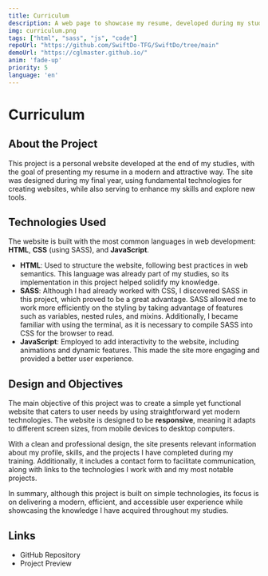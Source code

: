 ```yaml
---
title: Curriculum
description: A web page to showcase my resume, developed during my studies, featuring the basics to enhance the technologies learned and discover new ones such as SASS.
img: curriculum.png
tags: ["html", "sass", "js", "code"]
repoUrl: "https://github.com/SwiftDo-TFG/SwiftDo/tree/main"
demoUrl: "https://cglmaster.github.io/"
anim: 'fade-up'
priority: 5
language: 'en'
---
```


# Curriculum

## About the Project
This project is a personal website developed at the end of my studies, with the goal of presenting my resume in a modern and attractive way. The site was designed during my final year, using fundamental technologies for creating websites, while also serving to enhance my skills and explore new tools.

## Technologies Used
The website is built with the most common languages in web development: **HTML**, **CSS** (using SASS), and **JavaScript**.

- **HTML**: Used to structure the website, following best practices in web semantics. This language was already part of my studies, so its implementation in this project helped solidify my knowledge.
- **SASS**: Although I had already worked with CSS, I discovered SASS in this project, which proved to be a great advantage. SASS allowed me to work more efficiently on the styling by taking advantage of features such as variables, nested rules, and mixins. Additionally, I became familiar with using the terminal, as it is necessary to compile SASS into CSS for the browser to read.
- **JavaScript**: Employed to add interactivity to the website, including animations and dynamic features. This made the site more engaging and provided a better user experience.

## Design and Objectives
The main objective of this project was to create a simple yet functional website that caters to user needs by using straightforward yet modern technologies. The website is designed to be **responsive**, meaning it adapts to different screen sizes, from mobile devices to desktop computers.

With a clean and professional design, the site presents relevant information about my profile, skills, and the projects I have completed during my training. Additionally, it includes a contact form to facilitate communication, along with links to the technologies I work with and my most notable projects.

In summary, although this project is built on simple technologies, its focus is on delivering a modern, efficient, and accessible user experience while showcasing the knowledge I have acquired throughout my studies.

## Links
- GitHub Repository
- Project Preview
